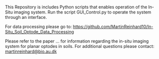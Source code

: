 This Repository is includes Python scripts that enables operation of the In-Situ imaging system.
Run the script GUI_Control.py to operate the system through an interface.

For data processing please go to: https://github.com/MartinReinhard10/In-Situ_Soil_Optode_Data_Processing

Please refer to the paper ... for information regarding the in-situ imaging system for planar optodes in soils.
For additional questions please contact: martinreinhard@bio.au.dk

